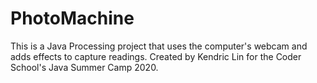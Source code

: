 # PhotoMachine
This is a Java Processing project that uses the computer's webcam and adds effects to capture readings. Created by Kendric Lin for the Coder School's Java Summer Camp 2020.
